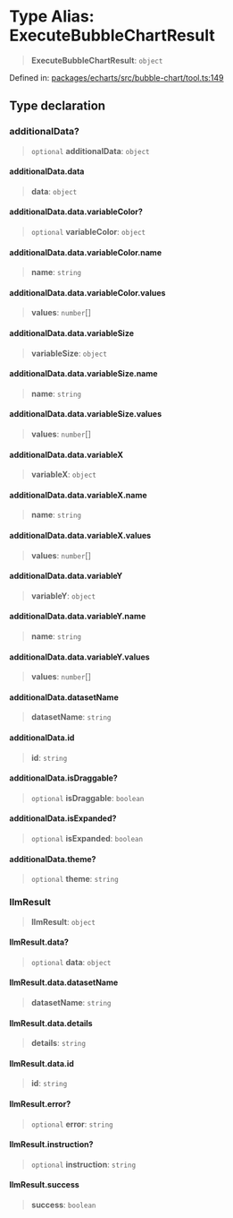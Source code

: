 # Type Alias: ExecuteBubbleChartResult

> **ExecuteBubbleChartResult**: `object`

Defined in: [packages/echarts/src/bubble-chart/tool.ts:149](https://github.com/GeoDaCenter/openassistant/blob/522ecb744b2b3ea1ecebec02c21c19736abe51ae/packages/echarts/src/bubble-chart/tool.ts#L149)

## Type declaration

### additionalData?

> `optional` **additionalData**: `object`

#### additionalData.data

> **data**: `object`

#### additionalData.data.variableColor?

> `optional` **variableColor**: `object`

#### additionalData.data.variableColor.name

> **name**: `string`

#### additionalData.data.variableColor.values

> **values**: `number`[]

#### additionalData.data.variableSize

> **variableSize**: `object`

#### additionalData.data.variableSize.name

> **name**: `string`

#### additionalData.data.variableSize.values

> **values**: `number`[]

#### additionalData.data.variableX

> **variableX**: `object`

#### additionalData.data.variableX.name

> **name**: `string`

#### additionalData.data.variableX.values

> **values**: `number`[]

#### additionalData.data.variableY

> **variableY**: `object`

#### additionalData.data.variableY.name

> **name**: `string`

#### additionalData.data.variableY.values

> **values**: `number`[]

#### additionalData.datasetName

> **datasetName**: `string`

#### additionalData.id

> **id**: `string`

#### additionalData.isDraggable?

> `optional` **isDraggable**: `boolean`

#### additionalData.isExpanded?

> `optional` **isExpanded**: `boolean`

#### additionalData.theme?

> `optional` **theme**: `string`

### llmResult

> **llmResult**: `object`

#### llmResult.data?

> `optional` **data**: `object`

#### llmResult.data.datasetName

> **datasetName**: `string`

#### llmResult.data.details

> **details**: `string`

#### llmResult.data.id

> **id**: `string`

#### llmResult.error?

> `optional` **error**: `string`

#### llmResult.instruction?

> `optional` **instruction**: `string`

#### llmResult.success

> **success**: `boolean`
